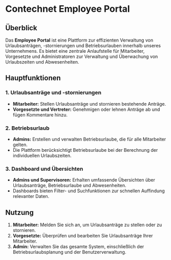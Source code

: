 # Contechnet Employee Portal

## Überblick

Das **Employee Portal** ist eine Plattform zur effizienten Verwaltung von Urlaubsanträgen, -stornierungen und Betriebsurlauben innerhalb unseres Unternehmens. Es bietet eine zentrale Anlaufstelle für Mitarbeiter, Vorgesetzte und Administratoren zur Verwaltung und Überwachung von Urlaubszeiten und Abwesenheiten.

## Hauptfunktionen

### 1. Urlaubsanträge und -stornierungen

- **Mitarbeiter:** Stellen Urlaubsanträge und stornieren bestehende Anträge.
- **Vorgesetzte und Vertreter:** Genehmigen oder lehnen Anträge ab und fügen Kommentare hinzu.

### 2. Betriebsurlaub

- **Admins:** Erstellen und verwalten Betriebsurlaube, die für alle Mitarbeiter gelten.
- Die Plattform berücksichtigt Betriebsurlaube bei der Berechnung der individuellen Urlaubszeiten.

### 3. Dashboard und Übersichten

- **Admins und Supervisoren:** Erhalten umfassende Übersichten über Urlaubsanträge, Betriebsurlaube und Abwesenheiten.
- Dashboards bieten Filter- und Suchfunktionen zur schnellen Auffindung relevanter Daten.


## Nutzung

1. **Mitarbeiter:** Melden Sie sich an, um Urlaubsanträge zu stellen oder zu stornieren.
2. **Vorgesetzte:** Überprüfen und bearbeiten Sie Urlaubsanträge Ihrer Mitarbeiter.
3. **Admin:** Verwalten Sie das gesamte System, einschließlich der Betriebsurlaubsplanung und der Benutzerverwaltung.

